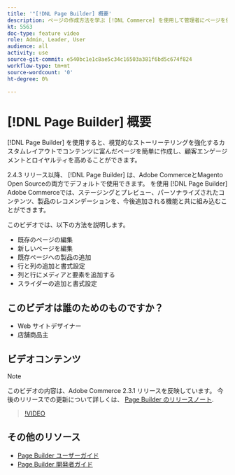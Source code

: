 ```yaml
---
title: '"[!DNL Page Builder] 概要'
description: ページの作成方法を学ぶ [!DNL Commerce] を使用して管理者にページを保存する [!DNL Page Builder].
kt: 5563
doc-type: feature video
role: Admin, Leader, User
audience: all
activity: use
source-git-commit: e540bc1e1c8ae5c34c16503a381f6bd5c674f824
workflow-type: tm+mt
source-wordcount: '0'
ht-degree: 0%

---
```



# [!DNL Page Builder] 概要

[!DNL Page Builder] を使用すると、視覚的なストーリーテリングを強化するカスタムレイアウトでコンテンツに富んだページを簡単に作成し、顧客エンゲージメントとロイヤルティを高めることができます。

2.4.3 リリース以降、 [!DNL Page Builder] は、Adobe CommerceとMagento Open Sourceの両方でデフォルトで使用できます。 を使用 [!DNL Page Builder] Adobe Commerceでは、ステージングとプレビュー、パーソナライズされたコンテンツ、製品のレコメンデーションを、今後追加される機能と共に組み込むことができます。

このビデオでは、以下の方法を説明します。

- 既存のページの編集
- 新しいページを編集
- 既存ページへの製品の追加
- 行と列の追加と書式設定
- 列と行にメディアと要素を追加する
- スライダーの追加と書式設定

## このビデオは誰のためのものですか？

- Web サイトデザイナー
- 店舗商品主

## ビデオコンテンツ

>[!NOTE]
>
>このビデオの内容は、Adobe Commerce 2.3.1 リリースを反映しています。 今後のリリースでの更新について詳しくは、 [Page Builder のリリースノート](https://devdocs.magento.com/page-builder/docs/release-notes.html).

>[!VIDEO](https://video.tv.adobe.com/v/35783?quality=12&learn=on)

## その他のリソース

- [Page Builder ユーザーガイド](https://docs.magento.com/user-guide/cms/page-builder.html)
- [Page Builder 開発者ガイド](https://devdocs.magento.com/page-builder/docs/index.html)

